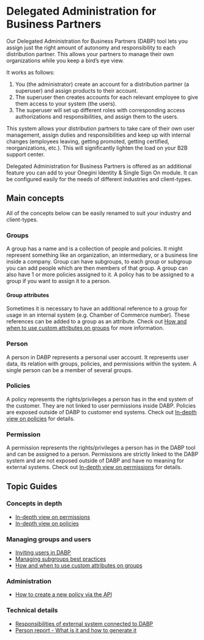 # Delegated Administration for Business Partners
Our Delegated Administration for Business Partners (DABP) tool lets you assign just the right amount of autonomy and responsibility to each distribution partner. This allows your partners to manage their own organizations while you keep a bird’s eye view. 

It works as follows:

1.  You (the administrator) create an account for a distribution partner (a superuser) and assign products to their account.
2.  The superuser then creates accounts for each relevant employee to give them access to your system (the users).
3.  The superuser will set up different roles with corresponding access authorizations and responsibilities, and assign them to the users.

This system allows your distribution partners to take care of their own user management, assign duties and responsibilities and keep up with internal changes (employees leaving, getting promoted, getting certified, reorganizations, etc.). This will significantly lighten the load on your B2B support center.

Delegated Administration for Business Partners is offered as an additional feature you can add to your Onegini Identity & Single Sign On module.
It can be configured easily for the needs of different industries and client-types.

## Main concepts
All of the concepts below can be easily renamed to suit your industry and client-types.

### Groups
A group has a name and is a collection of people and policies. It might represent something like an organization, an intermediary, or a business line inside a company. Group can have subgroups, to each group or subgroup you can add people which are then members of that group.
A group can also have 1 or more policies assigned to it. A policy has to be assigned to a group if you want to assign it to a person.

#### Group attributes
Sometimes it is necessary to have an additional reference to a group for usage in an internal system (e.g. Chamber of Commerce number). These references can be added to a group as an attribute. Check out [How and when to use custom attributes on groups](./guides/group-attributes.md) for more information.

### Person
A person in DABP represents a personal user account. It represents user data, its relation with groups, policies, and permissions within the system. A single person can be a member of several groups.

### Policies
A policy represents the rights/privileges a person has in the end system of the customer. They are not linked to user permissions inside DABP.
Policies are exposed outside of DABP to customer end systems. Check out [In-depth view on policies](./guides/policies-in-depth.md) for details.

### Permission
A permission represents the rights/privileges a person has in the DABP tool and can be assigned to a person.
Permissions are strictly linked to the DABP system and are not exposed outside of DABP and have no meaning for external systems. Check out [In-depth view on permissions](./guides/permissions-in-depth.md) for details.


## Topic Guides
### Concepts in depth
- [In-depth view on permissions](./guides/permissions-in-depth.md)
- [In-depth view on policies](./guides/policies-in-depth.md)

### Managing groups and users
- [Inviting users in DABP](./guides/inviting-users.md)
- [Managing subgroups best practices](./guides/subgroups-best-practices.md)
- [How and when to use custom attributes on groups](./guides/group-attributes.md)

### Administration
- [How to create a new policy via the API](./guides/create-policy-via-api.md)

### Technical details
- [Responsibilities of external system connected to DABP](./guides/external-systems-responsibilities.md)
- [Person report - What is it and how to generate it](./guides/person-report.md)
